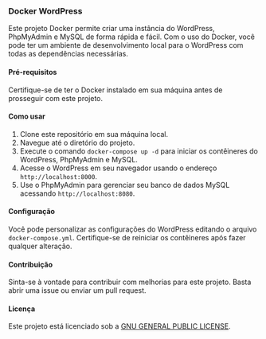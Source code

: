 ### Docker WordPress

Este projeto Docker permite criar uma instância do WordPress, PhpMyAdmin e MySQL de forma rápida e fácil. Com o uso do Docker, você pode ter um ambiente de desenvolvimento local para o WordPress com todas as dependências necessárias.

#### Pré-requisitos

Certifique-se de ter o Docker instalado em sua máquina antes de prosseguir com este projeto.

#### Como usar

1. Clone este repositório em sua máquina local.
2. Navegue até o diretório do projeto.
3. Execute o comando `docker-compose up -d` para iniciar os contêineres do WordPress, PhpMyAdmin e MySQL.
4. Acesse o WordPress em seu navegador usando o endereço `http://localhost:8000`.
5. Use o PhpMyAdmin para gerenciar seu banco de dados MySQL acessando `http://localhost:8080`.

#### Configuração

Você pode personalizar as configurações do WordPress editando o arquivo `docker-compose.yml`. Certifique-se de reiniciar os contêineres após fazer qualquer alteração.

#### Contribuição

Sinta-se à vontade para contribuir com melhorias para este projeto. Basta abrir uma issue ou enviar um pull request.

#### Licença

Este projeto está licenciado sob a [GNU GENERAL PUBLIC LICENSE](LICENSE).
